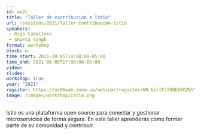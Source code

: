 ```yaml
---
id: wa2c
title: "Taller de contribución a Istio"
url: /sessions/2021/taller-contribuvion-istio
speakers:
 - Rigs Caballero 
 - Shweta Singh
format: workshop
block: w
time_start: 2021-10-05T14:00:00-05:00
time_end: 2021-06-05T17:00:00-05:00
video:
slides:
workshop: true
year: "2021"
register: https://us06web.zoom.us/webinar/register/WN_GzltFJ39QE69OZkVYLZaQA
image: /images/workshop/Istio.png
---
```


Istio es una plataforma open source para conectar y gestionar microservicios de forma segura. En este taller aprenderás cómo formar parte de su comunidad y contribuir.